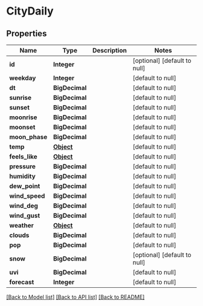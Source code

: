 # CityDaily
## Properties

Name | Type | Description | Notes
------------ | ------------- | ------------- | -------------
**id** | **Integer** |  | [optional] [default to null]
**weekday** | **Integer** |  | [default to null]
**dt** | **BigDecimal** |  | [default to null]
**sunrise** | **BigDecimal** |  | [default to null]
**sunset** | **BigDecimal** |  | [default to null]
**moonrise** | **BigDecimal** |  | [default to null]
**moonset** | **BigDecimal** |  | [default to null]
**moon\_phase** | **BigDecimal** |  | [default to null]
**temp** | [**Object**](.md) |  | [default to null]
**feels\_like** | [**Object**](.md) |  | [default to null]
**pressure** | **BigDecimal** |  | [default to null]
**humidity** | **BigDecimal** |  | [default to null]
**dew\_point** | **BigDecimal** |  | [default to null]
**wind\_speed** | **BigDecimal** |  | [default to null]
**wind\_deg** | **BigDecimal** |  | [default to null]
**wind\_gust** | **BigDecimal** |  | [default to null]
**weather** | [**Object**](.md) |  | [default to null]
**clouds** | **BigDecimal** |  | [default to null]
**pop** | **BigDecimal** |  | [default to null]
**snow** | **BigDecimal** |  | [optional] [default to null]
**uvi** | **BigDecimal** |  | [default to null]
**forecast** | **Integer** |  | [default to null]

[[Back to Model list]](../swagger.md#documentation-for-models) [[Back to API list]](../swagger.md#documentation-for-api-endpoints) [[Back to README]](../swagger.md)

